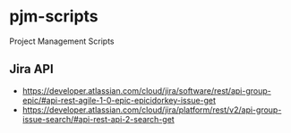 # pjm-scripts
Project Management Scripts


## Jira API

- https://developer.atlassian.com/cloud/jira/software/rest/api-group-epic/#api-rest-agile-1-0-epic-epicidorkey-issue-get
- https://developer.atlassian.com/cloud/jira/platform/rest/v2/api-group-issue-search/#api-rest-api-2-search-get
